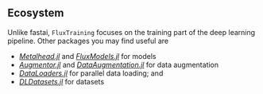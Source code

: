 ## Ecosystem

Unlike fastai, `FluxTraining` focuses on the training part of the deep learning pipeline. Other packages you may find useful are

- [*Metalhead.jl*](https://github.com/FluxML/Metalhead.jl) and [*FluxModels.jl*](https://github.com/lorenzoh/FluxModels.jl) for models
- [*Augmentor.jl*](https://github.com/Evizero/Augmentor.jl) and [*DataAugmentation.jl*](https://github.com/lorenzoh/DataAugmentation.jl) for data augmentation
- [*DataLoaders.jl*](https://github.com/lorenzoh/DataLoaders.jl) for parallel data loading; and
- [*DLDatasets.jl*](https://github.com/lorenzoh/DLDatasets.jl) for datasets
